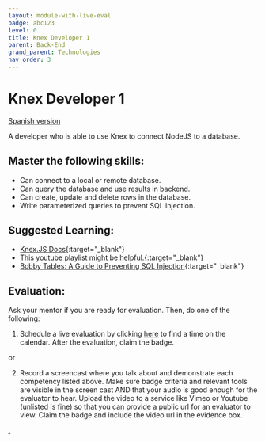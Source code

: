 ```yaml
---
layout: module-with-live-eval
badge: abc123
level: 0
title: Knex Developer 1
parent: Back-End
grand_parent: Technologies
nav_order: 3
---
```

# Knex Developer 1

[Spanish version](knex1-es.md)

A developer who is able to use Knex to connect NodeJS to a database.

## Master the following skills:

- Can connect to a local or remote database.
- Can query the database and use results in backend.
- Can create, update and delete rows in the database.
- Write parameterized queries to prevent SQL injection.

## Suggested Learning:

- [Knex.JS Docs](http://knexjs.org/){:target="\_blank"}
- [This youtube playlist might be helpful.](https://www.youtube.com/watch?v=4nP6zFEvF_c&list=PL7sCSgsRZ-smPRSrim4bX5TQfRue1jKfw){:target="\_blank"}
- [Bobby Tables: A Guide to Preventing SQL Injection](https://bobby-tables.com/){:target="\_blank"}

## Evaluation:

Ask your mentor if you are ready for evaluation. Then, do one of the following:

1. Schedule a live evaluation by clicking [here](https://webdev.codex.academy/mastery-eval-4?badge=oPR6uhy5Qi-QDwMXYDGrKA) to find a time on the calendar. After the evaluation, claim the badge.

or

2. Record a screencast where you talk about and demonstrate each competency listed above. Make sure badge criteria and relevant tools are visible in the screen cast AND that your audio is good enough for the evaluator to hear. Upload the video to a service like Vimeo or Youtube (unlisted is fine) so that you can provide a public url for an evaluator to view. Claim the badge and include the video url in the evidence box.

[.](level-4)
